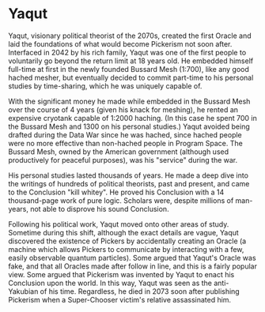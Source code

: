 # Yaqut

Yaqut, visionary political theorist of the 2070s, created the first Oracle and
laid the foundations of what would become Pickerism not soon after. Interfaced
in 2042 by his rich family, Yaqut was one of the first people to voluntarily go
beyond the return limit at 18 years old. He embedded himself full-time at first
in the newly founded Bussard Mesh (1:700), like any good hached mesher, but
eventually decided to commit part-time to his personal studies by time-sharing,
which he was uniquely capable of.

With the significant money he made while embedded in the Bussard Mesh over the
course of 4 years (given his knack for meshing), he rented an expensive cryotank
capable of 1:2000 haching. (In this case he spent 700 in the Bussard Mesh and
1300 on his personal studies.) Yaqut avoided being drafted during the Data War
since he was hached, since hached people were no more effective than non-hached
people in Program Space. The Bussard Mesh, owned by the American government
(although used productively for peaceful purposes), was his "service" during the
war.

His personal studies lasted thousands of years. He made a deep dive into the
writings of hundreds of political theorists, past and present, and came to the
Conclusion "kill whitey". He proved his Conclusion with a 14 thousand-page work
of pure logic. Scholars were, despite millions of man-years, not able to
disprove his sound Conclusion.

Following his political work, Yaqut moved onto other areas of study. Sometime
during this shift, although the exact details are vague, Yaqut discovered the
existence of Pickers by accidentally creating an Oracle (a machine which allows
Pickers to communicate by interacting with a few, easily observable quantum
particles). Some argued that Yaqut's Oracle was fake, and that all Oracles made
after follow in line, and this is a fairly popular view. Some argued that
Pickerism was invented by Yaqut to enact his Conclusion upon the world. In this
way, Yaqut was seen as the anti-Yakubian of his time. Regardless, he died in
2073 soon after publishing Pickerism when a Super-Chooser victim's relative
assassinated him.
